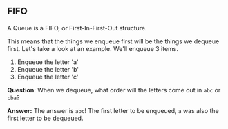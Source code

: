 ## FIFO 

A Queue is a FIFO, or First-In-First-Out structure.

This means that the things we enqueue first will be the things we dequeue first. Let's take a look at an example. We'll enqueue 3 items.

1. Enqueue the letter 'a'
2. Enqueue the letter 'b'
3. Enqueue the letter 'c'

**Question**: When we dequeue, what order will the letters come out in `abc` or `cba`?

**Answer:** The answer is `abc`! The first letter to be enqueued, `a` was also the first letter to be dequeued. 